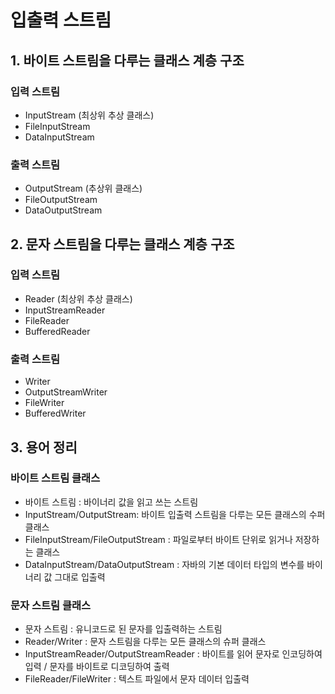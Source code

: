 
# 입출력 스트림


## 1. 바이트 스트림을 다루는 클래스 계층 구조 

### 입력 스트림

- InputStream  (최상위 추상 클래스)
- FileInputStream 
- DataInputStream 

### 출력 스트림

- OutputStream (추상위 클래스)
- FileOutputStream 
- DataOutputStream 


## 2. 문자 스트림을 다루는 클래스 계층 구조 

### 입력 스트림 

- Reader (최상위 추상 클래스) 
- InputStreamReader
- FileReader
- BufferedReader

### 출력 스트림

- Writer
- OutputStreamWriter
- FileWriter
- BufferedWriter

## 3. 용어 정리 
### 바이트 스트림 클래스 
* 바이트 스트림 : 바이너리 값을 읽고 쓰는 스트림
* InputStream/OutputStream: 바이트 입출력 스트림을 다루는 모든 클래스의 수퍼 클래스 
* FileInputStream/FileOutputStream : 파일로부터 바이트 단위로 읽거나 저장하는 클래스 
* DataInputStream/DataOutputStream : 자바의 기본 데이터 타입의 변수를 바이너리 값 그대로 입출력

### 문자 스트림 클래스 
* 문자 스트림 : 유니코드로 된 문자를 입출력하는 스트림
* Reader/Writer : 문자 스트림을 다루는 모든 클래스의 슈퍼 클래스 
* InputStreamReader/OutputStreamReader : 바이트를 읽어 문자로 인코딩하여 입력 / 문자를 바이트로 디코딩하여 출력
* FileReader/FileWriter : 텍스트 파일에서 문자 데이터 입출력
